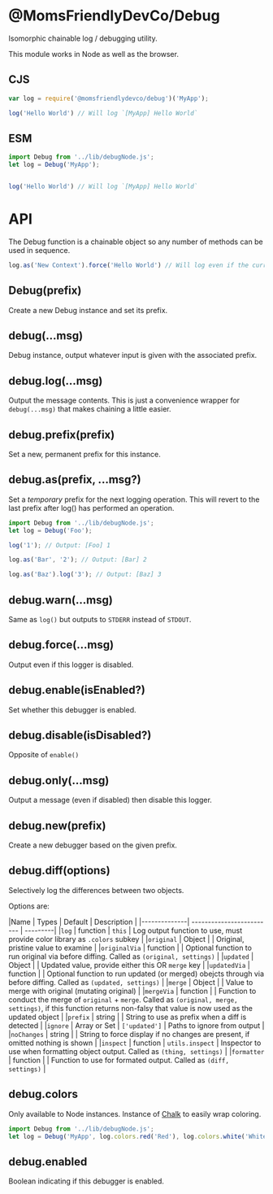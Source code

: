 @MomsFriendlyDevCo/Debug
========================
Isomorphic chainable log / debugging utility.

This module works in Node as well as the browser.


CJS
---

```javascript
var log = require('@momsfriendlydevco/debug')('MyApp');

log('Hello World') // Will log `[MyApp] Hello World`
```


ESM
---
```javascript
import Debug from '../lib/debugNode.js';
let log = Debug('MyApp');


log('Hello World') // Will log `[MyApp] Hello World`
```


API
===
The Debug function is a chainable object so any number of methods can be used in sequence.

```javascript
log.as('New Context').force('Hello World') // Will log even if the current logger is disabled
```


Debug(prefix)
-------------
Create a new Debug instance and set its prefix.


debug(...msg)
-------------
Debug instance, output whatever input is given with the associated prefix.


debug.log(...msg)
-----------------
Output the message contents. This is just a convenience wrapper for `debug(...msg)` that makes chaining a little easier.


debug.prefix(prefix)
--------------------
Set a new, permanent prefix for this instance.


debug.as(prefix, ...msg?)
-------------------------
Set a _temporary_ prefix for the next logging operation.
This will revert to the last prefix after log() has performed an operation.

```javascript
import Debug from '../lib/debugNode.js';
let log = Debug('Foo');

log('1'); // Output: [Foo] 1

log.as('Bar', '2'); // Output: [Bar] 2

log.as('Baz').log('3'); // Output: [Baz] 3
```


debug.warn(...msg)
------------------
Same as `log()` but outputs to `STDERR` instead of `STDOUT`.


debug.force(...msg)
-------------------
Output even if this logger is disabled.


debug.enable(isEnabled?)
------------------------
Set whether this debugger is enabled.


debug.disable(isDisabled?)
--------------------------
Opposite of `enable()`


debug.only(...msg)
------------------
Output a message (even if disabled) then disable this logger.


debug.new(prefix)
-----------------
Create a new debugger based on the given prefix.


debug.diff(options)
-------------------
Selectively log the differences between two objects.

Options are:

|Name          | Types                     | Default  | Description                                                                                                                                                                     |
|--------------| ------------------------- | ---------|
|`log`         | function                  | `this`   | Log output function to use, must provide color library as `.colors` subkey                                                                                                      |
|`original`    | Object                    |          | Original, pristine value to examine                                                                                                                                             |
|`originalVia` | function                  |          | Optional function to run original via before diffing. Called as `(original, settings)`                                                                                          |
|`updated`     | Object                    |          | Updated value, provide either this OR `merge` key                                                                                                                               |
|`updatedVia`  | function                  |          | Optional function to run updated (or merged) obejcts through via before diffing. Called as `(updated, settings)`                                                                |
|`merge`       | Object                    |          | Value to merge with original (mutating original)                                                                                                                                |
|`mergeVia`    | function                  |          | Function to conduct the merge of `original` + `merge`. Called as `(original, merge, settings)`, if this function returns non-falsy that value is now used as the updated object |
|`prefix`      | string                    |          | String to use as prefix when a diff is detected                                                                                                                                 |
|`ignore`      | Array or Set              | `['updated']` | Paths to ignore from output                                                                                                                                                     |
|`noChanges`   | string                    |          | String to force display if no changes are present, if omitted nothing is shown                                                                                                  |
|`inspect`     | function                  | `utils.inspect` | Inspector to use when formatting object output. Called as `(thing, settings)`                                                                                                   |
|`formatter`   | function                  |          | Function to use for formated output. Called as `(diff, settings)`                                                                                                               |


debug.colors
------------
Only available to Node instances.
Instance of [Chalk](https://github.com/chalk/chalk) to easily wrap coloring.

```javascript
import Debug from '../lib/debugNode.js';
let log = Debug('MyApp', log.colors.red('Red'), log.colors.white('White'), log.colors.blue('Blue'));
```

debug.enabled
-------------
Boolean indicating if this debugger is enabled.
